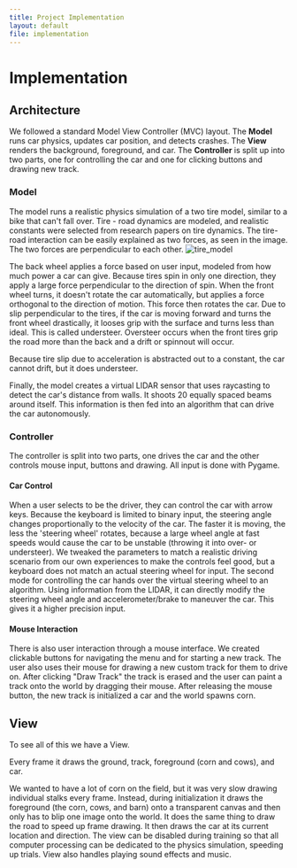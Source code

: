 ```yaml
---
title: Project Implementation
layout: default
file: implementation
---
```


# Implementation


## Architecture
We followed a standard Model View Controller (MVC) layout. The **Model** runs car physics, updates car position, and detects crashes. The **View** renders the background, foreground, and car. The **Controller** is split up into two parts, one for controlling the car and one for clicking buttons and drawing new track.

### Model
The model runs a realistic physics simulation of a two tire model, similar to a bike that can't fall over. Tire - road dynamics are modeled, and realistic constants were selected from research papers on tire dynamics. The tire-road interaction can be easily explained as two forces, as seen in the image. The two forces are perpendicular to each other.
![tire_model](/assets/tire)


The back wheel applies a force based on user input, modeled from how much power a car can give.
Because tires spin in only one direction, they apply a large force perpendicular to the direction of spin. When the front wheel turns, it doesn't rotate the car automatically, but applies a force orthogonal to the direction of motion. This force then rotates the car. Due to slip perpendicular to the tires, if the car is moving forward and turns the front wheel drastically, it looses grip with the surface and turns less than ideal. This is called understeer. Oversteer occurs when the front tires grip the road more than the back and a drift or spinnout will occur.

Because tire slip due to acceleration is abstracted out to a constant, the car cannot drift, but it does understeer.

Finally, the model creates a virtual LIDAR sensor that uses raycasting to detect the car's distance from walls. It shoots $20$ equally spaced beams around itself. This information is then fed into an algorithm that can drive the car autonomously.

### Controller

The controller is split into two parts, one drives the car and the other controls mouse input, buttons and drawing. All input is done with Pygame.

#### Car Control
When a user selects to be the driver, they can control the car with arrow keys. Because the keyboard is limited to binary input, the steering angle changes proportionally to the velocity of the car. The faster it is moving, the less the 'steering wheel' rotates, because a large wheel angle at fast speeds would cause the car to be unstable (throwing it into over- or understeer). We tweaked the parameters to match a realistic driving scenario from our own experiences to make the controls feel good, but a keyboard does not match an actual steering wheel for input.
The second mode for controlling the car hands over the virtual steering wheel to an algorithm. Using information from the LIDAR, it can directly modify the steering wheel angle and accelerometer/brake to maneuver the car. This gives it a higher precision input.

#### Mouse Interaction
There is also user interaction through a mouse interface. We created clickable buttons for navigating the menu and for starting a new track. The user also uses their mouse for drawing a new custom track for them to drive on. After clicking "Draw Track" the track is erased and the user can paint a track onto the world by dragging their mouse. After releasing the mouse button, the new track is initialized a car and the world spawns corn.

## View
To see all of this we have a View.

Every frame it draws the ground, track, foreground (corn and cows), and car.

We wanted to have a lot of corn on the field, but it was very slow drawing individual stalks every frame. Instead, during initialization it draws the foreground (the corn, cows, and barn) onto a transparent canvas and then only has to blip one image onto the world. It does the same thing to draw the road to speed up frame drawing.
It then draws the car at its current location and direction.
The view can be disabled during training so that all computer processing can be dedicated to the physics simulation, speeding up trials.
View also handles playing sound effects and music.
